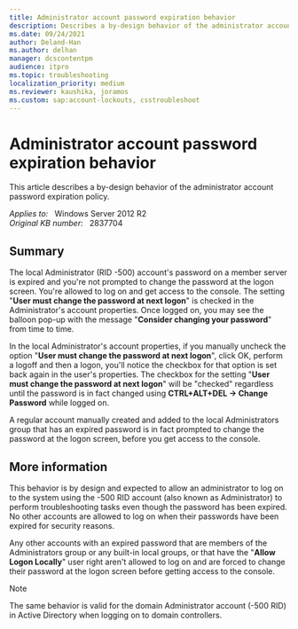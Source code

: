 ```yaml
---
title: Administrator account password expiration behavior
description: Describes a by-design behavior of the administrator account password expiration policy.
ms.date: 09/24/2021
author: Deland-Han
ms.author: delhan
manager: dcscontentpm
audience: itpro
ms.topic: troubleshooting
localization_priority: medium
ms.reviewer: kaushika, joramos
ms.custom: sap:account-lockouts, csstroubleshoot
---
```

# Administrator account password expiration behavior

This article describes a by-design behavior of the administrator account password expiration policy.

_Applies to:_ &nbsp; Windows Server 2012 R2  
_Original KB number:_ &nbsp; 2837704

## Summary

The local Administrator (RID -500) account's password on a member server is expired and you're not prompted to change the password at the logon screen. You're allowed to log on and get access to the console. The setting "**User must change the password at next logon**" is checked in the Administrator's account properties. Once logged on, you may see the balloon pop-up with the message "**Consider changing your password**" from time to time.

In the local Administrator's account properties, if you manually uncheck the option "**User must change the password at next logon**", click OK, perform a logoff and then a logon, you'll notice the checkbox for that option is set back again in the user's properties. The checkbox for the setting "**User must change the password at next logon**" will be "checked" regardless until the password is in fact changed using **CTRL+ALT+DEL -> Change Password** while logged on.

A regular account manually created and added to the local Administrators group that has an expired password is in fact prompted to change the password at the logon screen, before you get access to the console.

## More information

This behavior is by design and expected to allow an administrator to log on to the system using the -500 RID account (also known as Administrator) to perform troubleshooting tasks even though the password has been expired. No other accounts are allowed to log on when their passwords have been expired for security reasons.

Any other accounts with an expired password that are members of the Administrators group or any built-in local groups, or that have the "**Allow Logon Locally**" user right aren't allowed to log on and are forced to change their password at the logon screen before getting access to the console.

> [!Note]
> The same behavior is valid for the domain Administrator account (-500 RID) in Active Directory when logging on to domain controllers.
